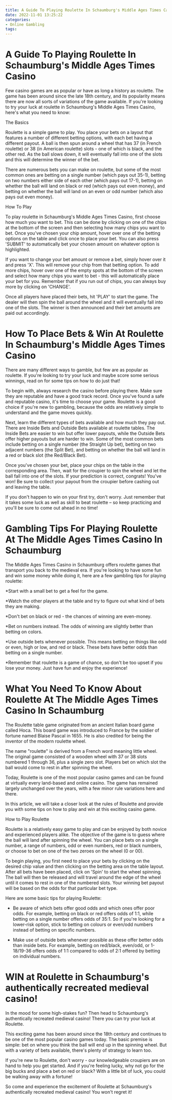 ```yaml
---
title: A Guide To Playing Roulette In Schaumburg's Middle Ages Times Casino 
date: 2022-11-01 13:25:22
categories:
- Online Gambling
tags:
---
```



#  A Guide To Playing Roulette In Schaumburg's Middle Ages Times Casino 

Few casino games are as popular or have as long a history as roulette. The game has been around since the late 18th century, and its popularity means there are now all sorts of variations of the game available. If you're looking to try your luck at roulette in Schaumburg's Middle Ages Times Casino, here's what you need to know:

The Basics

Roulette is a simple game to play. You place your bets on a layout that features a number of different betting options, with each bet having a different payout. A ball is then spun around a wheel that has 37 (in French roulette) or 38 (in American roulette) slots - one of which is black, and the other red. As the ball slows down, it will eventually fall into one of the slots and this will determine the winner of the bet.

There are numerous bets you can make on roulette, but some of the most common ones are betting on a single number (which pays out 35-1), betting on two numbers either side of each other (which pays out 17-1), betting on whether the ball will land on black or red (which pays out even money), and betting on whether the ball will land on an even or odd number (which also pays out even money).

How To Play

To play roulette in Schaumburg's Middle Ages Times Casino, first choose how much you want to bet. This can be done by clicking on one of the chips at the bottom of the screen and then selecting how many chips you want to bet. Once you've chosen your chip amount, hover over one of the betting options on the table and click once to place your bet. You can also press 'SUBMIT' to automatically bet your chosen amount on whatever option is highlighted.

If you want to change your bet amount or remove a bet, simply hover over it and press 'X'. This will remove your chip from that betting option. To add more chips, hover over one of the empty spots at the bottom of the screen and select how many chips you want to bet - this will automatically place your bet for you. Remember that if you run out of chips, you can always buy more by clicking on 'CHANGE'.

Once all players have placed their bets, hit 'PLAY' to start the game. The dealer will then spin the ball around the wheel and it will eventually fall into one of the slots. The winner is then announced and their bet amounts are paid out accordingly.

#  How To Place Bets & Win At Roulette In Schaumburg's Middle Ages Times Casino 

There are many different ways to gamble, but few are as popular as roulette. If you're looking to try your luck and maybe score some serious winnings, read on for some tips on how to do just that!

To begin with, always research the casino before playing there. Make sure they are reputable and have a good track record. Once you've found a safe and reputable casino, it's time to choose your game. Roulette is a good choice if you're new to gambling, because the odds are relatively simple to understand and the game moves quickly.

Next, learn the different types of bets available and how much they pay out. There are Inside Bets and Outside Bets available at roulette tables. The Inside Bets are easier to win but offer lower payouts, while the Outside Bets offer higher payouts but are harder to win. Some of the most common bets include betting on a single number (the Straight Up bet), betting on two adjacent numbers (the Split Bet), and betting on whether the ball will land in a red or black slot (the Red/Black Bet).

Once you've chosen your bet, place your chips on the table in the corresponding area. Then, wait for the croupier to spin the wheel and let the ball fall into one of the slots. If your prediction is correct, congrats! You've won! Be sure to collect your payout from the croupier before cashing out and leaving the table.

If you don't happen to win on your first try, don't worry. Just remember that it takes some luck as well as skill to beat roulette – so keep practicing and you'll be sure to come out ahead in no time!

#  Gambling Tips For Playing Roulette At The Middle Ages Times Casino In Schaumburg 

The Middle Ages Times Casino in Schaumburg offers roulette games that transport you back to the medieval era. If you're looking to have some fun and win some money while doing it, here are a few gambling tips for playing roulette:

*Start with a small bet to get a feel for the game.

*Watch the other players at the table and try to figure out what kind of bets they are making.

*Don't bet on black or red - the chances of winning are even-money.

*Bet on numbers instead. The odds of winning are slightly better than betting on colors.

*Use outside bets whenever possible. This means betting on things like odd or even, high or low, and red or black. These bets have better odds than betting on a single number.

*Remember that roulette is a game of chance, so don't be too upset if you lose your money. Just have fun and enjoy the experience!

#  What You Need To Know About Roulette At The Middle Ages Times Casino In Schaumburg 

The Roulette table game originated from an ancient Italian board game called Hoca. This board game was introduced to France by the soldier of fortune named Blaise Pascal in 1655. He is also credited for being the inventor of the modern roulette wheel.

The name "roulette" is derived from a French word meaning little wheel. The original game consisted of a wooden wheel with 37 or 38 slots numbered 1 through 36, plus a single zero slot. Players bet on which slot the ball would come to rest in after spinning the wheel.

Today, Roulette is one of the most popular casino games and can be found at virtually every land-based and online casino. The game has remained largely unchanged over the years, with a few minor rule variations here and there.

In this article, we will take a closer look at the rules of Roulette and provide you with some tips on how to play and win at this exciting casino game.

How to Play Roulette

Roulette is a relatively easy game to play and can be enjoyed by both novice and experienced players alike. The objective of the game is to guess where the ball will land after spinning the wheel. You can place bets on a single number, a range of numbers, odd or even numbers, red or black numbers, or choose to bet on one of the two zeroes on the wheel (0 or 00).

To begin playing, you first need to place your bets by clicking on the desired chip value and then clicking on the betting area on the table layout. After all bets have been placed, click on 'Spin' to start the wheel spinning. The ball will then be released and will travel around the edge of the wheel until it comes to rest in one of the numbered slots. Your winning bet payout will be based on the odds for that particular bet type.

Here are some basic tips for playing Roulette:

- Be aware of which bets offer good odds and which ones offer poor odds. For example, betting on black or red offers odds of 1:1, while betting on a single number offers odds of 35:1. So if you're looking for a lower-risk option, stick to betting on colours or even/odd numbers instead of betting on specific numbers.


- Make use of outside bets whenever possible as these offer better odds than inside bets. For example, betting on red/black, even/odd, or 1-18/19-36 offers odds of 1:1 compared to odds of 2:1 offered by betting on individual numbers.

#  WIN at Roulette in Schaumburg's authentically recreated medieval casino!

In the mood for some high-stakes fun? Then head to Schaumburg's authentically recreated medieval casino! There you can try your luck at Roulette.

This exciting game has been around since the 18th century and continues to be one of the most popular casino games today. The basic premise is simple: bet on where you think the ball will end up in the spinning wheel. But with a variety of bets available, there's plenty of strategy to learn too.

If you're new to Roulette, don't worry - our knowledgeable croupiers are on hand to help you get started. And if you're feeling lucky, why not go for the big bucks and place a bet on red or black? With a little bit of luck, you could be walking away with a fortune!

So come and experience the excitement of Roulette at Schaumburg's authentically recreated medieval casino! You won't regret it!